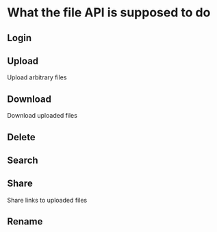 
# What the file API is supposed to do

## Login


## Upload
Upload arbitrary files


## Download
Download uploaded files


## Delete



## Search



## Share
Share links to uploaded files


## Rename











